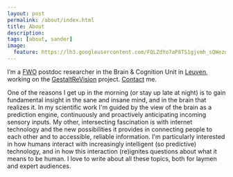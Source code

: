 ```yaml
---
layout: post
permalink: /about/index.html
title: About
description:
tags: [about, sander]
image:
  feature: https://lh3.googleusercontent.com/FQLZdYo7aP8TS1gjvmh_sQWezdEXI1f58GWykd0UacXYkfNqyyozXc4H_05fMJOmG1ptEnBWdM0QvWGF5rDOKXxjSol5cIfJgRSu8_XcXlCOS056GOwGabqY3_t7Pt11luBd5c6RJde3XesyPqsEOlgQy-JOISXb7z-yzqG2VThSCcyetPQWSpUktcu_B810z6rLQNiFflLqjWaeN9OIumZGYKDlJbOPIZbboKPv0mFihNfoPGFN_8GZ-wmkrFyoX-72f5l6q_FYFz0_49IuJO0OTDELt_umCNOJmgEuI88_Sq0wRe2uD2iu9pDOQJfUCOey0w9guH5cfFuaVwledjSMNeFdQ1LSqLtxSDnNR-1q4tYDT_osY9r7YcrHxzXSSL4xoRjgv_kYFEQlhPHPDIlmE_BL0MEZRl35Fswd2az4Q74yGmT_YoDVVxu5SCvVhNNMgVWwK9VBA5xenn1neESjwKdgSz5UP1hXGPCKMRzFJrrCxArHO7wauimc_gcjKXYTFxHvxBk0zyYitIOpX5BG=w2048-h1536-no
---
```


I’m a [FWO](http://www.fwo.be) postdoc researcher in the Brain & Cognition Unit in [Leuven](http://maps.google.be/maps?q=Tiensestraat%20102,%203000%20Leuven&amp;hl=nl&amp;sll=50.877571,4.704328&amp;sspn=0.362637,0.617294&amp;vpsrc=0&amp;gl=be&amp;z=16), working on the [GestaltReVision](http://www.gestaltrevision.be) project. [Contact](mailto:sandervandecruys@gmail.com) me.

One of the reasons I get up in the morning (or stay up late at night) is to gain fundamental insight in the sane and insane mind, and in the brain that realizes it. In my scientific work I'm guided by the view of the brain as a prediction engine, continuously and proactively anticipating incoming sensory inputs. My other, intersecting fascination is with internet technology and the new possibilities it provides in connecting people to each other and to accessible, reliable information. I'm particularly interested in how humans interact with increasingly intelligent (so predictive) technology, and in how this interaction (re)ignites questions about what it means to be human. I love to write about all these topics, both for laymen and expert audiences.
